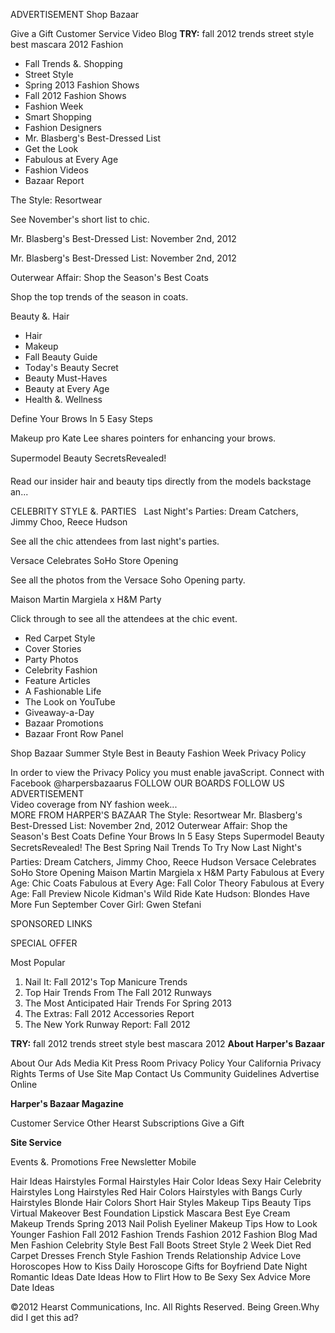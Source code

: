 ADVERTISEMENT Shop Bazaar

Give a Gift Customer Service Video Blog **TRY:** fall 2012 trends street style best mascara 2012 Fashion  

*   Fall Trends &. Shopping
*   Street Style
*   Spring 2013 Fashion Shows
*   Fall 2012 Fashion Shows
*   Fashion Week
*   Smart Shopping
*   Fashion Designers
*   Mr. Blasberg's Best-Dressed List
*   Get the Look
*   Fabulous at Every Age
*   Fashion Videos
*   Bazaar Report

The Style: Resortwear

See November's short list to chic.

Mr. Blasberg's Best-Dressed List: November 2nd, 2012

Mr. Blasberg's Best-Dressed List: November 2nd, 2012

Outerwear Affair: Shop the Season's Best Coats

Shop the top trends of the season in coats.

Beauty &. Hair  

*   Hair
*   Makeup
*   Fall Beauty Guide
*   Today's Beauty Secret
*   Beauty Must-Haves
*   Beauty at Every Age
*   Health &. Wellness

Define Your Brows In 5 Easy Steps

Makeup pro Kate Lee shares pointers for enhancing your brows.

Supermodel Beauty SecretsRevealed!

Read our insider hair and beauty tips directly from the models backstage an...

CELEBRITY STYLE &. PARTIES   Last Night's Parties: Dream Catchers, Jimmy Choo, Reece Hudson

See all the chic attendees from last night's parties.

Versace Celebrates SoHo Store Opening

See all the photos from the Versace Soho Opening party.

Maison Martin Margiela x H&M Party

Click through to see all the attendees at the chic event.

*   Red Carpet Style
*   Cover Stories
*   Party Photos
*   Celebrity Fashion
*   Feature Articles
*   A Fashionable Life
*   The Look on YouTube
*   Giveaway-a-Day
*   Bazaar Promotions
*   Bazaar Front Row Panel

Shop Bazaar Summer Style Best in Beauty Fashion Week Privacy Policy

In order to view the Privacy Policy you must enable javaScript. Connect with Facebook @harpersbazaarus FOLLOW OUR BOARDS FOLLOW US ADVERTISEMENT  
Video coverage from NY fashion week...  
MORE FROM HARPER'S BAZAAR The Style: Resortwear Mr. Blasberg's Best-Dressed List: November 2nd, 2012 Outerwear Affair: Shop the Season's Best Coats Define Your Brows In 5 Easy Steps Supermodel Beauty SecretsRevealed! The Best Spring Nail Trends To Try Now Last Night's Parties: Dream Catchers, Jimmy Choo, Reece Hudson Versace Celebrates SoHo Store Opening Maison Martin Margiela x H&M Party Fabulous at Every Age: Chic Coats Fabulous at Every Age: Fall Color Theory Fabulous at Every Age: Fall Preview Nicole Kidman's Wild Ride Kate Hudson: Blondes Have More Fun September Cover Girl: Gwen Stefani

SPONSORED LINKS

SPECIAL OFFER

Most Popular

1.  Nail It: Fall 2012's Top Manicure Trends
2.  Top Hair Trends From The Fall 2012 Runways
3.  The Most Anticipated Hair Trends For Spring 2013
4.  The Extras: Fall 2012 Accessories Report
5.  The New York Runway Report: Fall 2012

**TRY:** fall 2012 trends street style best mascara 2012 **About Harper's Bazaar**

About Our Ads Media Kit Press Room Privacy Policy Your California Privacy Rights Terms of Use Site Map Contact Us Community Guidelines Advertise Online

**Harper's Bazaar Magazine**

Customer Service Other Hearst Subscriptions Give a Gift

**Site Service**

Events &. Promotions Free Newsletter Mobile

Hair Ideas Hairstyles Formal Hairstyles Hair Color Ideas Sexy Hair Celebrity Hairstyles Long Hairstyles Red Hair Colors Hairstyles with Bangs Curly Hairstyles Blonde Hair Colors Short Hair Styles Makeup Tips Beauty Tips Virtual Makeover Best Foundation Lipstick Mascara Best Eye Cream Makeup Trends Spring 2013 Nail Polish Eyeliner Makeup Tips How to Look Younger Fashion Fall 2012 Fashion Trends Fashion 2012 Fashion Blog Mad Men Fashion Celebrity Style Best Fall Boots Street Style 2 Week Diet Red Carpet Dresses French Style Fashion Trends Relationship Advice Love Horoscopes How to Kiss Daily Horoscope Gifts for Boyfriend Date Night Romantic Ideas Date Ideas How to Flirt How to Be Sexy Sex Advice More Date Ideas

©2012 Hearst Communications, Inc. All Rights Reserved. Being Green.Why did I get this ad?